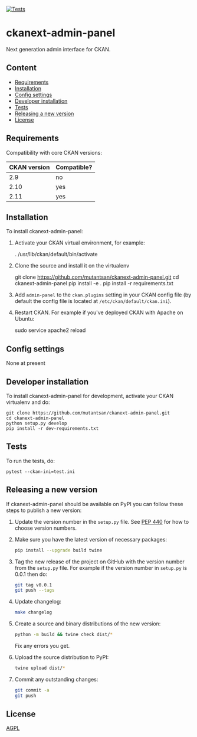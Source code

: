 [![Tests](https://github.com/mutantsan/ckanext-admin-panel/workflows/Tests/badge.svg?branch=main)](https://github.com/mutantsan/ckanext-admin-panel/actions)

# ckanext-admin-panel

Next generation admin interface for CKAN.

## Content

* [Requirements](#requirements)
* [Installation](#installation)
* [Config settings](#installation)
* [Developer installation](#developer-installation)
* [Tests](#tests)
* [Releasing a new version](#releasing-a-new-version)
* [License](#license)

## Requirements

Compatibility with core CKAN versions:

| CKAN version | Compatible? |
|--------------|-------------|
| 2.9          | no          |
| 2.10         | yes         |
| 2.11         | yes         |



## Installation

To install ckanext-admin-panel:

1. Activate your CKAN virtual environment, for example:

     . /usr/lib/ckan/default/bin/activate

2. Clone the source and install it on the virtualenv

    git clone https://github.com/mutantsan/ckanext-admin-panel.git
    cd ckanext-admin-panel
    pip install -e .
	pip install -r requirements.txt

3. Add `admin-panel` to the `ckan.plugins` setting in your CKAN
   config file (by default the config file is located at
   `/etc/ckan/default/ckan.ini`).

4. Restart CKAN. For example if you've deployed CKAN with Apache on Ubuntu:

     sudo service apache2 reload


## Config settings

None at present

## Developer installation

To install ckanext-admin-panel for development, activate your CKAN virtualenv and
do:

    git clone https://github.com/mutantsan/ckanext-admin-panel.git
    cd ckanext-admin-panel
    python setup.py develop
    pip install -r dev-requirements.txt


## Tests

To run the tests, do:

    pytest --ckan-ini=test.ini


## Releasing a new version

If ckanext-admin-panel should be available on PyPI you can follow these steps to publish a new version:

1. Update the version number in the `setup.py` file. See [PEP 440](http://legacy.python.org/dev/peps/pep-0440/#public-version-identifiers) for how to choose version numbers.

1. Make sure you have the latest version of necessary packages:
   ```sh
   pip install --upgrade build twine
   ```


1. Tag the new release of the project on GitHub with the version number from
   the `setup.py` file. For example if the version number in `setup.py` is
   0.0.1 then do:
   ```sh
   git tag v0.0.1
   git push --tags
   ```

1. Update changelog:
   ```sh
   make changelog
   ```

1. Create a source and binary distributions of the new version:
   ```sh
   python -m build && twine check dist/*
   ```

   Fix any errors you get.

1. Upload the source distribution to PyPI:
   ```sh
   twine upload dist/*
   ```

1. Commit any outstanding changes:
   ```sh
   git commit -a
   git push
   ```

## License

[AGPL](https://www.gnu.org/licenses/agpl-3.0.en.html)
